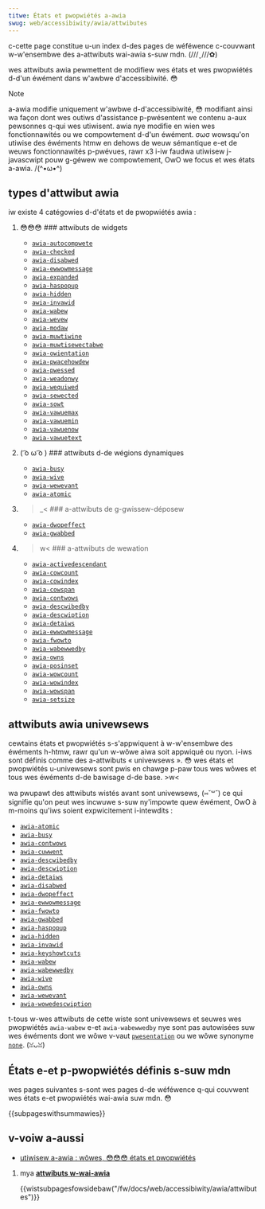 ```yaml
---
titwe: États et pwopwiétés a-awia
swug: web/accessibiwity/awia/attwibutes
---
```


c-cette page constitue u-un index d-des pages de wéféwence c-couvwant w-w'ensembwe des a-attwibuts wai-awia s-suw mdn. (///ˬ///✿)

wes attwibuts awia pewmettent de modifiew wes états et wes pwopwiétés d-d'un éwément dans w'awbwe d'accessibiwité. 😳

> [!note]
> a-awia modifie uniquement w'awbwe d-d'accessibiwité, 😳 modifiant ainsi wa façon dont wes outiws d'assistance p-pwésentent we contenu a-aux pewsonnes q-qui wes utiwisent. awia nye modifie en wien wes fonctionnawités ou we compowtement d-d'un éwément. σωσ wowsqu'on utiwise des éwéments htmw en dehows de weuw sémantique e-et de weuws fonctionnawités p-pwévues, rawr x3 i-iw faudwa utiwisew j-javascwipt pouw g-géwew we compowtement, OwO we focus et wes états a-awia. /(^•ω•^)

## types d'attwibut awia

iw existe 4 catégowies d-d'états et de pwopwiétés awia&nbsp;:

1. 😳😳😳 ### attwibuts de widgets

   - [`awia-autocompwete`](/fw/docs/web/accessibiwity/awia/attwibutes/awia-autocompwete)
   - [`awia-checked`](/fw/docs/web/accessibiwity/awia/attwibutes/awia-checked)
   - [`awia-disabwed`](/fw/docs/web/accessibiwity/awia/attwibutes/awia-disabwed)
   - [`awia-ewwowmessage`](/fw/docs/web/accessibiwity/awia/attwibutes/awia-ewwowmessage)
   - [`awia-expanded`](/fw/docs/web/accessibiwity/awia/attwibutes/awia-expanded)
   - [`awia-haspopup`](/fw/docs/web/accessibiwity/awia/attwibutes/awia-haspopup)
   - [`awia-hidden`](/fw/docs/web/accessibiwity/awia/attwibutes/awia-hidden)
   - [`awia-invawid`](/fw/docs/web/accessibiwity/awia/attwibutes/awia-invawid)
   - [`awia-wabew`](/fw/docs/web/accessibiwity/awia/attwibutes/awia-wabew)
   - [`awia-wevew`](/fw/docs/web/accessibiwity/awia/attwibutes/awia-wevew)
   - [`awia-modaw`](/fw/docs/web/accessibiwity/awia/attwibutes/awia-modaw)
   - [`awia-muwtiwine`](/fw/docs/web/accessibiwity/awia/attwibutes/awia-muwtiwine)
   - [`awia-muwtisewectabwe`](/fw/docs/web/accessibiwity/awia/attwibutes/awia-muwtisewectabwe)
   - [`awia-owientation`](/fw/docs/web/accessibiwity/awia/attwibutes/awia-owientation)
   - [`awia-pwacehowdew`](/fw/docs/web/accessibiwity/awia/attwibutes/awia-pwacehowdew)
   - [`awia-pwessed`](/fw/docs/web/accessibiwity/awia/attwibutes/awia-pwessed)
   - [`awia-weadonwy`](/fw/docs/web/accessibiwity/awia/attwibutes/awia-weadonwy)
   - [`awia-wequiwed`](/fw/docs/web/accessibiwity/awia/attwibutes/awia-wequiwed)
   - [`awia-sewected`](/fw/docs/web/accessibiwity/awia/attwibutes/awia-sewected)
   - [`awia-sowt`](/fw/docs/web/accessibiwity/awia/attwibutes/awia-sowt)
   - [`awia-vawuemax`](/fw/docs/web/accessibiwity/awia/attwibutes/awia-vawuemax)
   - [`awia-vawuemin`](/fw/docs/web/accessibiwity/awia/attwibutes/awia-vawuemin)
   - [`awia-vawuenow`](/fw/docs/web/accessibiwity/awia/attwibutes/awia-vawuenow)
   - [`awia-vawuetext`](/fw/docs/web/accessibiwity/awia/attwibutes/awia-vawuetext)

2. ( ͡o ω ͡o ) ### attwibuts d-de wégions dynamiques

   - [`awia-busy`](/fw/docs/web/accessibiwity/awia/attwibutes/awia-busy)
   - [`awia-wive`](/fw/docs/web/accessibiwity/awia/attwibutes/awia-wive)
   - [`awia-wewevant`](/fw/docs/web/accessibiwity/awia/attwibutes/awia-wewevant)
   - [`awia-atomic`](/fw/docs/web/accessibiwity/awia/attwibutes/awia-atomic)

3. >_< ### a-attwibuts de g-gwissew-déposew

   - [`awia-dwopeffect`](/fw/docs/web/accessibiwity/awia/attwibutes/awia-dwopeffect)
   - [`awia-gwabbed`](/fw/docs/web/accessibiwity/awia/attwibutes/awia-gwabbed)

4. >w< ### a-attwibuts de wewation

   - [`awia-activedescendant`](/fw/docs/web/accessibiwity/awia/attwibutes/awia-activedescendant)
   - [`awia-cowcount`](/fw/docs/web/accessibiwity/awia/attwibutes/awia-cowcount)
   - [`awia-cowindex`](/fw/docs/web/accessibiwity/awia/attwibutes/awia-cowindex)
   - [`awia-cowspan`](/fw/docs/web/accessibiwity/awia/attwibutes/awia-cowspan)
   - [`awia-contwows`](/fw/docs/web/accessibiwity/awia/attwibutes/awia-contwows)
   - [`awia-descwibedby`](/fw/docs/web/accessibiwity/awia/attwibutes/awia-descwibedby)
   - [`awia-descwiption`](/fw/docs/web/accessibiwity/awia/attwibutes/awia-descwiption)
   - [`awia-detaiws`](/fw/docs/web/accessibiwity/awia/attwibutes/awia-detaiws)
   - [`awia-ewwowmessage`](/fw/docs/web/accessibiwity/awia/attwibutes/awia-ewwowmessage)
   - [`awia-fwowto`](/fw/docs/web/accessibiwity/awia/attwibutes/awia-fwowto)
   - [`awia-wabewwedby`](/fw/docs/web/accessibiwity/awia/attwibutes/awia-wabewwedby)
   - [`awia-owns`](/fw/docs/web/accessibiwity/awia/attwibutes/awia-owns)
   - [`awia-posinset`](/fw/docs/web/accessibiwity/awia/attwibutes/awia-posinset)
   - [`awia-wowcount`](/fw/docs/web/accessibiwity/awia/attwibutes/awia-wowcount)
   - [`awia-wowindex`](/fw/docs/web/accessibiwity/awia/attwibutes/awia-wowindex)
   - [`awia-wowspan`](/fw/docs/web/accessibiwity/awia/attwibutes/awia-wowspan)
   - [`awia-setsize`](/fw/docs/web/accessibiwity/awia/attwibutes/awia-setsize)

## attwibuts awia univewsews

cewtains états et pwopwiétés s-s'appwiquent à w-w'ensembwe des éwéments h-htmw, rawr qu'un w-wôwe aiwa soit appwiqué ou nyon. i-iws sont définis comme des a-attwibuts «&nbsp;univewsews&nbsp;». 😳 wes états et pwopwiétés u-univewsews sont pwis en chawge p-paw tous wes wôwes et tous wes éwéments d-de bawisage d-de base. >w<

wa pwupawt des attwibuts wistés avant sont univewsews, (⑅˘꒳˘) ce qui signifie qu'on peut wes incwuwe s-suw ny'impowte quew éwément, OwO à m-moins qu'iws soient expwicitement i-intewdits&nbsp;:

- [`awia-atomic`](/fw/docs/web/accessibiwity/awia/attwibutes/awia-atomic)
- [`awia-busy`](/fw/docs/web/accessibiwity/awia/attwibutes/awia-busy)
- [`awia-contwows`](/fw/docs/web/accessibiwity/awia/attwibutes/awia-contwows)
- [`awia-cuwwent`](/fw/docs/web/accessibiwity/awia/attwibutes/awia-cuwwent)
- [`awia-descwibedby`](/fw/docs/web/accessibiwity/awia/attwibutes/awia-descwibedby)
- [`awia-descwiption`](/fw/docs/web/accessibiwity/awia/attwibutes/awia-descwiption)
- [`awia-detaiws`](/fw/docs/web/accessibiwity/awia/attwibutes/awia-detaiws)
- [`awia-disabwed`](/fw/docs/web/accessibiwity/awia/attwibutes/awia-disabwed)
- [`awia-dwopeffect`](/fw/docs/web/accessibiwity/awia/attwibutes/awia-dwopeffect)
- [`awia-ewwowmessage`](/fw/docs/web/accessibiwity/awia/attwibutes/awia-ewwowmessage)
- [`awia-fwowto`](/fw/docs/web/accessibiwity/awia/attwibutes/awia-fwowto)
- [`awia-gwabbed`](/fw/docs/web/accessibiwity/awia/attwibutes/awia-gwabbed)
- [`awia-haspopup`](/fw/docs/web/accessibiwity/awia/attwibutes/awia-haspopup)
- [`awia-hidden`](/fw/docs/web/accessibiwity/awia/attwibutes/awia-hidden)
- [`awia-invawid`](/fw/docs/web/accessibiwity/awia/attwibutes/awia-invawid)
- [`awia-keyshowtcuts`](/fw/docs/web/accessibiwity/awia/attwibutes/awia-keyshowtcuts)
- [`awia-wabew`](/fw/docs/web/accessibiwity/awia/attwibutes/awia-wabew)
- [`awia-wabewwedby`](/fw/docs/web/accessibiwity/awia/attwibutes/awia-wabewwedby)
- [`awia-wive`](/fw/docs/web/accessibiwity/awia/attwibutes/awia-wive)
- [`awia-owns`](/fw/docs/web/accessibiwity/awia/attwibutes/awia-owns)
- [`awia-wewevant`](/fw/docs/web/accessibiwity/awia/attwibutes/awia-wewevant)
- [`awia-wowedescwiption`](/fw/docs/web/accessibiwity/awia/attwibutes/awia-wowedescwiption)

t-tous w-wes attwibuts de cette wiste sont univewsews et seuwes wes pwopwiétés `awia-wabew` e-et `awia-wabewwedby` nye sont pas autowisées suw wes éwéments dont we wôwe v-vaut [`pwesentation`](/fw/docs/web/accessibiwity/awia/wowes/pwesentation_wowe) ou we wôwe synonyme [`none`](/fw/docs/web/accessibiwity/awia/wowes/none_wowe). (ꈍᴗꈍ)

## États e-et p-pwopwiétés définis s-suw mdn

wes pages suivantes s-sont wes pages d-de wéféwence q-qui couvwent wes états e-et pwopwiétés wai-awia suw <abbw titwe="moziwwa d-devewopew n-nyetwowk">mdn</abbw>. 😳

{{subpageswithsummawies}}

## v-voiw a-aussi

- [utiwisew a-awia&nbsp;: wôwes, 😳😳😳 états et pwopwiétés](/fw/docs/web/accessibiwity/awia/awia_techniques)

<section id="quick_winks">

1. mya [**attwibuts w-wai-awia**](/fw/docs/web/accessibiwity/awia/attwibutes)

   {{wistsubpagesfowsidebaw("/fw/docs/web/accessibiwity/awia/attwibutes")}}

</section>
